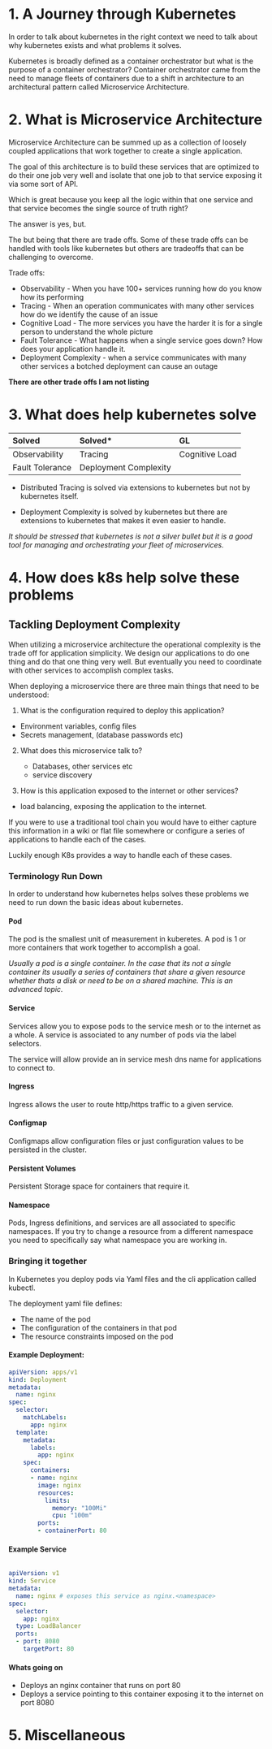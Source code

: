 # 1. A Journey through Kubernetes

In order to talk about kubernetes in the right context we need to talk about why kubernetes exists and what problems it solves.

Kubernetes is broadly defined as a container orchestrator but what is the purpose of a container orchestrator?  Container orchestrator came from the need to manage fleets of containers due to a shift in architecture to an architectural pattern called Microservice Architecture.

# 2. What is Microservice Architecture
Microservice Architecture can be summed up as a collection of loosely coupled applications that work together to create a single application. 

The goal of this architecture is to build these services that are optimized to do their one job very well and isolate that one job to that service exposing it via some sort of API.

Which is great because you keep all the logic within that one service and that service becomes the single source of truth right?  

The answer is yes, but.  

The but being that there are trade offs.  Some of these trade offs can be handled with tools like kubernetes but others are tradeoffs that can be challenging to overcome.

Trade offs:
- Observability - When you have 100+ services running how do you know how its performing
- Tracing - When an operation communicates with many other services how do we identify the cause of an issue
- Cognitive Load - The more services you have the harder it is for a single person to understand the whole picture
- Fault Tolerance - What happens when a single service goes down?  How does your application handle it.
- Deployment Complexity - when a service communicates with many other services a botched deployment can cause an outage

__There are other trade offs I am not listing__


# 3. What does help kubernetes solve

|Solved| Solved*| GL|
|:---|:---|:---|
|Observability|Tracing|Cognitive Load|
|Fault Tolerance|Deployment Complexity||

* Distributed Tracing is solved via extensions to kubernetes but not by kubernetes itself.

* Deployment Complexity is solved by kubernetes but there are extensions to kubernetes that makes it even easier to handle.

_It should be stressed that kubernetes is not a silver bullet but it is a good tool for managing and orchestrating your fleet of microservices._

# 4. How does k8s help solve these problems

## Tackling Deployment Complexity

When utilizing a microservice architecture the operational complexity is the trade off for application simplicity.  We design our applications to do one thing and do that one thing very well.  But eventually you need to coordinate with other services to accomplish complex tasks.  

When deploying a microservice there are three main things that need to be understood:

1. What is the configuration required to deploy this application?
  * Environment variables, config files
  * Secrets management, (database passwords etc)

2. What does this microservice talk to?  
    * Databases, other services etc
    * service discovery

3. How is this application exposed to the internet or other services?
  * load balancing, exposing the application to the internet.

If you were to use a traditional tool chain you would have to either capture this information in a wiki or flat file somewhere or configure a series of applications to handle each of the cases.

Luckily enough K8s provides a way to handle each of these cases.

### Terminology Run Down

In order to understand how kubernetes helps solves these problems we need to run down the basic ideas about kubernetes.

#### Pod

The pod is the smallest unit of measurement in kuberetes.  A pod is 1 or more containers that work together to accomplish a goal.  

_Usually a pod is a single container.  In the case that its not a single container its usually a series of containers that share a given resource whether thats a disk or need to be on a shared machine.  This is an advanced topic._

#### Service

Services allow you to expose pods to the service mesh or to the internet as a whole.  A service is associated to any number of pods via the label selectors.

The service will allow provide an in service mesh dns name for applications to connect to.

#### Ingress

Ingress allows the user to route http/https traffic to a given service. 

#### Configmap

Configmaps allow configuration files or just configuration values to be persisted in the cluster.

#### Persistent Volumes

Persistent Storage space for containers that require it.

#### Namespace
Pods, Ingress definitions, and services are all associated to specific namespaces.  If you try to change a resource from a different namespace you need to specifically say what namespace you are working in.

### Bringing it together

In Kubernetes you deploy pods via Yaml files and the cli application called kubectl.  

The deployment yaml file defines:
- The name of the pod
- The configuration of the containers in that pod
- The resource constraints imposed on the pod

#### Example Deployment:
``` yaml
apiVersion: apps/v1
kind: Deployment
metadata:
  name: nginx
spec:
  selector:
    matchLabels:
      app: nginx
  template:
    metadata:
      labels:
        app: nginx
    spec:
      containers:
      - name: nginx
        image: nginx
        resources:
          limits:
            memory: "100Mi"
            cpu: "100m"
        ports:
        - containerPort: 80
```

#### Example Service

``` yaml

apiVersion: v1
kind: Service
metadata:
  name: nginx # exposes this service as nginx.<namespace>
spec:
  selector:
    app: nginx
  type: LoadBalancer
  ports:
  - port: 8080
    targetPort: 80
```

#### Whats going on
- Deploys an nginx container that runs on port 80
- Deploys a service pointing to this container exposing it to the internet on port 8080


# 5. Miscellaneous 

<!-- #### Example Job
``` yaml
apiVersion: batch/v1
kind: Job
metadata:
  name: pi
spec:
  template:
    spec:
      containers:
      - name: pi
        image: perl
        command: ["perl",  "-Mbignum=bpi", "-wle", "print bpi(2000)"]
      restartPolicy: Never
  backoffLimit: 4

``` -->

